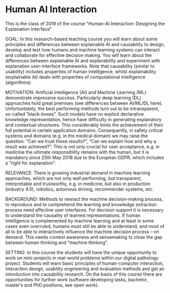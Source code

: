 # Human AI Interaction
This is the class of 2019 of the course "Human-AI Interaction: Designing the Explanation Interface"

GOAL: In this research-based teaching course you will learn about some principles and differences between explainable AI and causability  to design, develop and test how humans and machine learning systems can interact and collaborate for effective decision making. You will learn about the differences between explainable AI and explanability and experiment with explanation user-interface frameworks. Note that causability (similar to usability) includes properties of human intelligence, whilst explainability (explainable AI) deals with properties of computational intelligence (algorithms)

MOTIVATION: Artificial Intelligence (AI) and Machine Learning (ML) demonstrate impressive success. Particularly deep learning  (DL) approaches hold great premises (see differences between AI/ML/DL here). Unfortuntately, the best performing methods turn out to be intransparent, so-called “black-boxes”. Such models have no explicit declarative knowledge representation, hence have difficulty in generating explanatory and contextual structures. This considerably limits the achievement of their full potential in certain application domains. Consequently, in safety critical systems and domains (e.g. in the medical domain) we may raise the question: “Can we trust these results?”,  “Can we explain how and why a result was achieved?”. This is not only crucial for user acceptance, e.g. in medicine the ultimate responsibility remains with the human, but it is mandatory since 25th May 2018 due to the European GDPR, which includes a “right for explanation”.

RELEVANCE: There is growing industrial demand in machine learning approaches, which are not only well performing, but transparent, interpretable and trustworthy, e.g. in medicine, but also in production (industry 4.0), robotics, automous driving, recommender systems, etc.

BACKGROUND: Methods to reenact the machine decision-making process, to reproduce and to comprehend the learning and knowledge extraction process need affective user interfaces. For decision support it is necessary to understand the causality of learned representations. If human intelligence is complemented by machine learning and at least in some cases even overruled, humans must still be able to understand, and most of all to be able to interactively influence the machine decision process – on demand. This needs context awareness and sensemaking to close the gap between human thinking and “machine thinking”.

SETTING: In this course the students will have the unique opportunity to work on mini-projects in real-world problems within our digital pathology project. Students will learn basic principles of human-computer interaction, interaction design, usability engineering and evaluation methods and get an introduction into causability research. On the basis of this course there are opportunities for further work (software developing tasks, bachelor, master’s and PhD positions, see open work).
